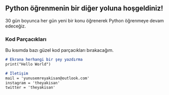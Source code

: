 ## Python öğrenmenin bir diğer yoluna hoşgeldiniz!
30 gün boyunca her gün yeni bir konu öğrenerek Python öğrenmeye devam edeceğiz.

### Kod Parçacıkları
Bu kısımda bazı güzel kod parçacıkları bırakacağım.

```markdown
# Ekrana herhangi bir şey yazdırma
print("Hello World")
```

```markdown
# İletişim 
mail = 'yunusemreyakisan@outlook.com'
instagram = 'theyakisan'
twitter = 'theyakisan'
```


